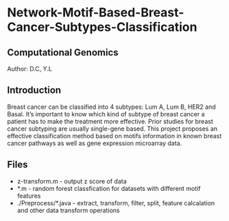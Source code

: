 # Network-Motif-Based-Breast-Cancer-Subtypes-Classification

## Computational Genomics
Author: D.C, Y.L

## Introduction
Breast cancer can be classified into 4 subtypes: Lum A, Lum B, HER2 and Basal. It’s important to know which kind of subtype of breast cancer a patient has to make the treatment more effective. Prior studies for breast cancer subtyping are usually single-gene based. This project proposes an effective classification method based on motifs information in known breast cancer pathways as well as gene expression microarray data.

## Files
- z-transform.m - output z score of data
- *.m - random forest classfication for datasets with different motif features
- ./Preprocess/*.java - extract, transform, filter, split, feature calcalation and other data transform operations

